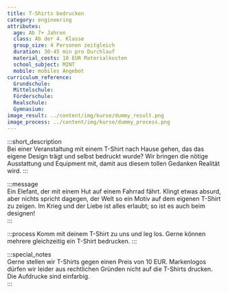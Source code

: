 ```yaml
---
title: T-Shirts bedrucken
category: engineering
attributes:
  age: Ab 7+ Jahren
  class: Ab der 4. Klasse
  group_size: 4 Personen zeitgleich
  duration: 30-45 min pro Durchlauf
  material_costs: 10 EUR Materialkosten
  school_subject: MINT
  mobile: mobiles Angebot
curriculum_reference:
  Grundschule:
  Mittelschule:
  Förderschule:    
  Realschule:
  Gymnasium:
image_result: ../content/img/kurse/dummy_result.png
image_process: ../content/img/kurse/dummy_process.png
---
```

:::short_description  
Bei einer Veranstaltung mit einem T-Shirt nach Hause gehen, das das eigene Design trägt und selbst bedruckt wurde? Wir bringen die nötige Ausstattung und Equipment mit, damit aus diesem tollen Gedanken Realität wird.
:::

:::message  
Ein Elefant, der mit einem Hut auf einem Fahrrad fährt. Klingt etwas absurd, aber nichts spricht dagegen, der Welt so ein Motiv auf dem eigenen T-Shirt zu zeigen. Im Krieg und der Liebe ist alles erlaubt; so ist es auch beim designen!    
:::  

:::process
Komm mit deinem T-Shirt zu uns und leg los. Gerne können mehrere gleichzeitig ein T-Shirt bedrucken.
:::

:::special_notes  
Gerne stellen wir T-Shirts gegen einen Preis von 10 EUR. Markenlogos dürfen wir leider aus rechtlichen Gründen nicht auf die T-Shirts drucken. Die Aufdrucke sind einfarbig.      
:::
